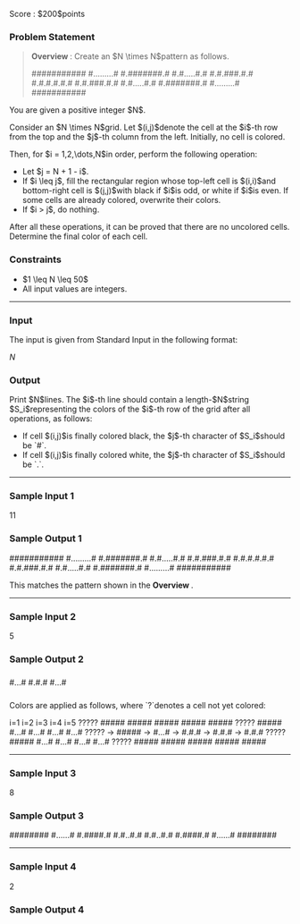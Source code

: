 
<div>

<span>

<span>

<p>
Score : $200$points
</p>

<div>

<section>

### **Problem Statement**

<blockquote>

<strong>
Overview
</strong>
: Create an $N \times N$pattern as follows.

<div>

###########
#.........#
#.#######.#
#.#.....#.#
#.#.###.#.#
#.#.#.#.#.#
#.#.###.#.#
#.#.....#.#
#.#######.#
#.........#
###########

</div>

</blockquote>

<p>
You are given a positive integer $N$.
</p>

<p>
Consider an $N \times N$grid. Let $(i,j)$denote the cell at the $i$-th row from the top and the $j$-th column from the left. Initially, no cell is colored.
</p>

<p>
Then, for $i = 1,2,\dots,N$in order, perform the following operation:
</p>

<ul>

<li>
Let $j = N + 1 - i$.
</li>

<li>
If $i \leq j$, fill the rectangular region whose top-left cell is $(i,i)$and bottom-right cell is $(j,j)$with black if $i$is odd, or white if $i$is even. If some cells are already colored, overwrite their colors.  
</li>

<li>
If $i > j$, do nothing.
</li>

</ul>

<p>
After all these operations, it can be proved that there are no uncolored cells. Determine the final color of each cell.
</p>

</section>

</div>

<div>

<section>

### **Constraints**

<ul>

<li>
$1 \leq N \leq 50$
</li>

<li>
All input values are integers.
</li>

</ul>

</section>

</div>

---

<div>

<div>

<section>

### **Input**

<p>
The input is given from Standard Input in the following format:
</p>

<div>

$N$
</div>

</section>

</div>

<div>

<section>

### **Output**

<p>
Print $N$lines. The $i$-th line should contain a length-$N$string $S_i$representing the colors of the $i$-th row of the grid after all operations, as follows:
</p>

<ul>

<li>
If cell $(i,j)$is finally colored black, the $j$-th character of $S_i$should be `#`.
</li>

<li>
If cell $(i,j)$is finally colored white, the $j$-th character of $S_i$should be `.`.
</li>

</ul>

</section>

</div>

</div>

---

<div>

<section>

### **Sample Input 1**

<div>

11

</div>

</section>

</div>

<div>

<section>

### **Sample Output 1**

<div>

###########
#.........#
#.#######.#
#.#.....#.#
#.#.###.#.#
#.#.#.#.#.#
#.#.###.#.#
#.#.....#.#
#.#######.#
#.........#
###########

</div>

<p>
This matches the pattern shown in the 
<strong>
Overview
</strong>
.
</p>

</section>

</div>

---

<div>

<section>

### **Sample Input 2**

<div>

5

</div>

</section>

</div>

<div>

<section>

### **Sample Output 2**

<div>

#####
#...#
#.#.#
#...#
#####

</div>

<p>
Colors are applied as follows, where `?`denotes a cell not yet colored:
</p>

<div>

i=1      i=2      i=3      i=4      i=5
?????    #####    #####    #####    #####    #####
?????    #####    #...#    #...#    #...#    #...#
????? -> ##### -> #...# -> #.#.# -> #.#.# -> #.#.#
?????    #####    #...#    #...#    #...#    #...#
?????    #####    #####    #####    #####    #####

</div>

</section>

</div>

---

<div>

<section>

### **Sample Input 3**

<div>

8

</div>

</section>

</div>

<div>

<section>

### **Sample Output 3**

<div>

########
#......#
#.####.#
#.#..#.#
#.#..#.#
#.####.#
#......#
########

</div>

</section>

</div>

---

<div>

<section>

### **Sample Input 4**

<div>

2

</div>

</section>

</div>

<div>

<section>

### **Sample Output 4**

<div>

##
##

</div>

</section>

</div>

</span>

</span>

</div>

